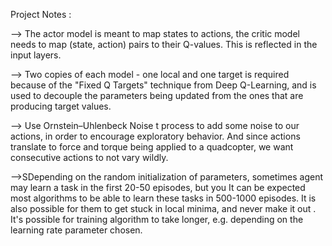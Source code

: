 Project Notes :

--> The actor model is meant to map states to actions, the critic model needs to map (state, action) pairs to their Q-values. This is reflected in the input layers.

--> Two copies of each model - one local and one target is required because of the "Fixed Q Targets" technique from Deep Q-Learning, and is used to decouple the parameters being updated from the ones that are producing target values.

--> Use Ornstein–Uhlenbeck Noise t process to add some noise to our actions, in order to encourage exploratory behavior. And since actions translate to force and torque being applied to a quadcopter, we want consecutive actions to not vary wildly.


-->SDepending on the random initialization of parameters, sometimes agent may learn a task in the first 20-50 episodes, but you It can be expected most algorithms to be able to learn these tasks in 500-1000 episodes. It is also possible for them to get stuck in local minima, and never make it out . It's possible for training algorithm to take longer, e.g. depending on the learning rate parameter chosen.